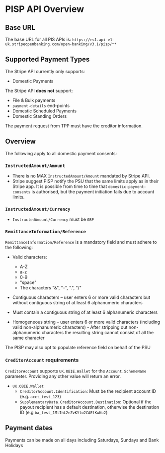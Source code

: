 # PISP API Overview

## Base URL
The base URL for all PIS APIs is: `https://rs1.api-v1-uk.stripeopenbanking.com/open-banking/v3.1/pisp/**`

## Supported Payment Types
The Stripe API currently only supports:
- Domestic Payments

The Stripe API __does not__ support:
- File & Bulk payments
- `payment-details` end-points
- Domestic Scheduled Payments
- Domestic Standing Orders

The payment request from TPP must have the creditor information.
## Overview
The following apply to all domestic payment consents:

### `InstructedAmount/Amount`
- There is no MAX `InstructedAmount/Amount` mandated by Stripe API.
-  Stripe suggest PISP notify the PSU that the same limits apply as in their Stripe app. It is possible from time to time that `domestic-payment-consents` is authorised, but the payment initiation fails due to account limits.

### `InstructedAmount/Currency`
- `InstructedAmount/Currency` must be `GBP`

### `RemittanceInformation/Reference`
`RemittanceInformation/Reference` is a mandatory field and must adhere to the following:
- Valid characters:
  - A-Z
  - a-z
  - 0-9
  - "space"
  - The characters "&", "-", ".", "/"

- Contiguous characters – user enters 6 or more valid characters but without contiguous string of at least 6 alphanumeric characters
- Must contain a contiguous string of at least 6 alphanumeric characters
- Homogeneous string – user enters 6 or more valid characters (including valid non-alphanumeric characters) - After stripping out non-alphanumeric characters the resulting string cannot consist of all the same character

The PISP may also opt to populate reference field on behalf of the PSU

### `CreditorAccount` requirements

`CreditorAccount` supports `UK.OBIE.Wallet` for the `Account.SchemeName` parameter. Providing any other value will return an error.
- `UK.OBIE.Wallet`
  - `CreditorAccount.Identification`: Must be the recipient account ID (e.g. `acct_test_123`)
  - `SupplementaryData.CreditorAccount.Destination`: Optional if the payout recipient has a default destination, otherwise the destination ID (e.g `ba_test_1MtIhL2eZvKYlo2CAElKwKu2`)

## Payment dates
Payments can be made on all days including Saturdays, Sundays and Bank Holidays